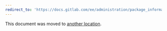 ```yaml
---
redirect_to: 'https://docs.gitlab.com/ee/administration/package_information/licensing.html'
---
```


This document was moved to [another location](https://docs.gitlab.com/ee/administration/package_information/licensing.html).

<!-- This redirect file can be deleted after 2022-03-28. -->
<!-- Before deletion, see: https://docs.gitlab.com/ee/development/documentation/#move-or-rename-a-page -->
